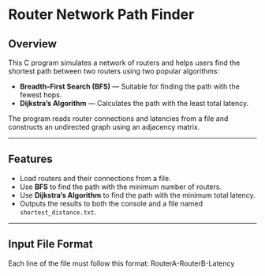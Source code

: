 # Router Network Path Finder

## Overview

This C program simulates a network of routers and helps users find the shortest path between two routers using two popular algorithms:

- **Breadth-First Search (BFS)** — Suitable for finding the path with the fewest hops.
- **Dijkstra’s Algorithm** — Calculates the path with the least total latency.

The program reads router connections and latencies from a file and constructs an undirected graph using an adjacency matrix.

---

## Features

- Load routers and their connections from a file.
- Use **BFS** to find the path with the minimum number of routers.
- Use **Dijkstra’s Algorithm** to find the path with the minimum total latency.
- Outputs the results to both the console and a file named `shortest_distance.txt`.

---

## Input File Format

Each line of the file must follow this format:
RouterA-RouterB-Latency
